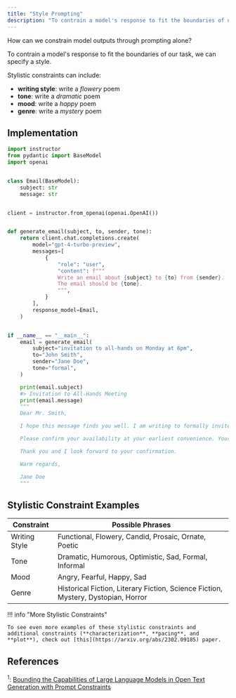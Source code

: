 ```yaml
---
title: "Style Prompting"
description: "To contrain a model's response to fit the boundaries of our task, we can specify a style."
---
```


How can we constrain model outputs through prompting alone?

To contrain a model's response to fit the boundaries of our task, we can specify a style.

Stylistic constraints can include:
 
 - **writing style**: write a *flowery* poem
 - **tone**: write a *dramatic* poem
 - **mood**: write a *happy* poem
 - **genre**: write a *mystery* poem

## Implementation

```python hl_lines="22"
import instructor
from pydantic import BaseModel
import openai


class Email(BaseModel):
    subject: str
    message: str


client = instructor.from_openai(openai.OpenAI())


def generate_email(subject, to, sender, tone):
    return client.chat.completions.create(
        model="gpt-4-turbo-preview",
        messages=[
            {
                "role": "user",
                "content": f"""
                Write an email about {subject} to {to} from {sender}.
                The email should be {tone}.
                """,
            }
        ],
        response_model=Email,
    )


if __name__ == "__main__":
    email = generate_email(
        subject="invitation to all-hands on Monday at 6pm",
        to="John Smith",
        sender="Jane Doe",
        tone="formal",
    )

    print(email.subject)
    #> Invitation to All-Hands Meeting
    print(email.message)
    """
    Dear Mr. Smith,

    I hope this message finds you well. I am writing to formally invite you to our upcoming all-hands meeting scheduled for Monday at 6:00 PM. This meeting is an important opportunity for us to come together, discuss key updates, and align on our strategic goals.

    Please confirm your availability at your earliest convenience. Your presence and contributions to the discussion would be greatly valued.

    Thank you and I look forward to your confirmation.

    Warm regards,

    Jane Doe
    """
```

## Stylistic Constraint Examples

| Constraint     | Possible Phrases                                                                  |
|----------------|-----------------------------------------------------------------------------------|
| Writing Style  | Functional, Flowery, Candid, Prosaic, Ornate, Poetic                              |
| Tone           | Dramatic, Humorous, Optimistic, Sad, Formal, Informal                             |
| Mood           | Angry, Fearful, Happy, Sad                                                        |
| Genre          | Historical Fiction, Literary Fiction, Science Fiction, Mystery, Dystopian, Horror |

!!! info "More Stylistic Constraints"

    To see even more examples of these stylistic constraints and additional constraints (**characterization**, **pacing**, and **plot**), check out [this](https://arxiv.org/abs/2302.09185) paper.

## References

<sup id="ref-1">1</sup>: [Bounding the Capabilities of Large Language Models in Open Text Generation with Prompt Constraints](https://arxiv.org/abs/2302.09185)

